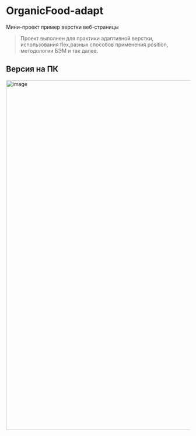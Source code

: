 # OrganicFood-adapt
Мини-проект пример верстки веб-страницы
>Проект выполнен для практики адаптивной верстки, использования flex,разных способов применения position, методологии БЭМ и так далее.
>
## Версия на ПК
<img width="1919" height="956" alt="image" src="https://github.com/user-attachments/assets/8af9dbbb-51e9-48ea-b95e-9b84661b5191" />
